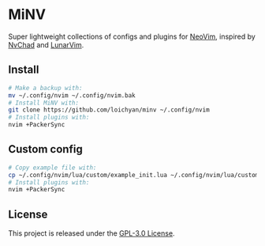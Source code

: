# MiNV

Super lightweight collections of configs and plugins for
[NeoVim](https://github.com/neovim/neovim), inspired by
[NvChad](https://github.com/NvChad/NvChad) and
[LunarVim](https://github.com/LunarVim/LunarVim).

## Install

```bash
# Make a backup with:
mv ~/.config/nvim ~/.config/nvim.bak
# Install MiNV with:
git clone https://github.com/loichyan/minv ~/.config/nvim
# Install plugins with:
nvim +PackerSync
```

## Custom config

```bash
# Copy example file with:
cp ~/.config/nvim/lua/custom/example_init.lua ~/.config/nvim/lua/custom/init.lua
# Install plugins with:
nvim +PackerSync
```

## License

This project is released under the [GPL-3.0 License](./LICENSE).

